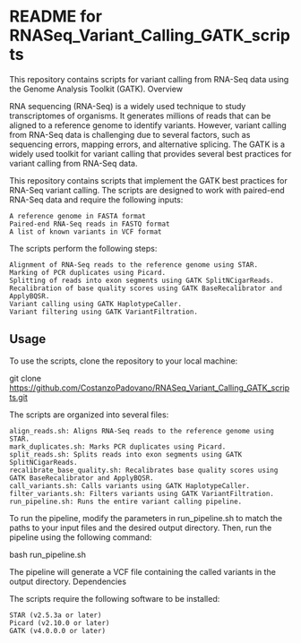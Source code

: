 # README for RNASeq_Variant_Calling_GATK_scripts

This repository contains scripts for variant calling from RNA-Seq data using the Genome Analysis Toolkit (GATK).
Overview

RNA sequencing (RNA-Seq) is a widely used technique to study transcriptomes of organisms. It generates millions of reads that can be aligned to a reference genome to identify variants. However, variant calling from RNA-Seq data is challenging due to several factors, such as sequencing errors, mapping errors, and alternative splicing. The GATK is a widely used toolkit for variant calling that provides several best practices for variant calling from RNA-Seq data.

This repository contains scripts that implement the GATK best practices for RNA-Seq variant calling. The scripts are designed to work with paired-end RNA-Seq data and require the following inputs:

    A reference genome in FASTA format
    Paired-end RNA-Seq reads in FASTQ format
    A list of known variants in VCF format

The scripts perform the following steps:

    Alignment of RNA-Seq reads to the reference genome using STAR.
    Marking of PCR duplicates using Picard.
    Splitting of reads into exon segments using GATK SplitNCigarReads.
    Recalibration of base quality scores using GATK BaseRecalibrator and ApplyBQSR.
    Variant calling using GATK HaplotypeCaller.
    Variant filtering using GATK VariantFiltration.

## Usage

To use the scripts, clone the repository to your local machine:

git clone https://github.com/CostanzoPadovano/RNASeq_Variant_Calling_GATK_scripts.git

The scripts are organized into several files:

    align_reads.sh: Aligns RNA-Seq reads to the reference genome using STAR.
    mark_duplicates.sh: Marks PCR duplicates using Picard.
    split_reads.sh: Splits reads into exon segments using GATK SplitNCigarReads.
    recalibrate_base_quality.sh: Recalibrates base quality scores using GATK BaseRecalibrator and ApplyBQSR.
    call_variants.sh: Calls variants using GATK HaplotypeCaller.
    filter_variants.sh: Filters variants using GATK VariantFiltration.
    run_pipeline.sh: Runs the entire variant calling pipeline.

To run the pipeline, modify the parameters in run_pipeline.sh to match the paths to your input files and the desired output directory. Then, run the pipeline using the following command:

bash run_pipeline.sh

The pipeline will generate a VCF file containing the called variants in the output directory.
Dependencies

The scripts require the following software to be installed:

    STAR (v2.5.3a or later)
    Picard (v2.10.0 or later)
    GATK (v4.0.0.0 or later)
